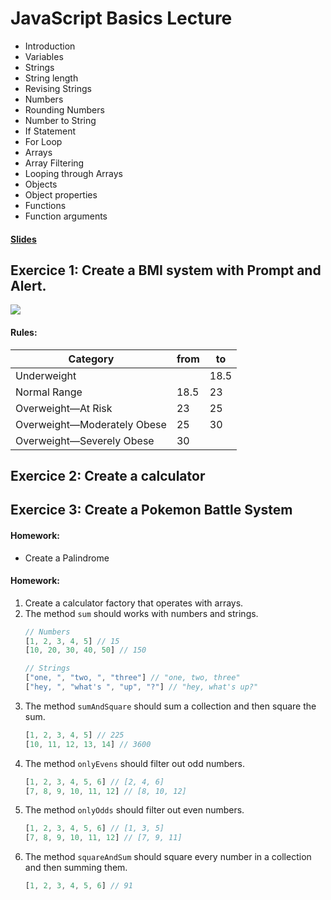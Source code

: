 # JavaScript Basics Lecture

- Introduction
- Variables
- Strings
- String length
- Revising Strings
- Numbers
- Rounding Numbers
- Number to String
- If Statement
- For Loop
- Arrays
- Array Filtering
- Looping through Arrays
- Objects
- Object properties
- Functions
- Function arguments

#### [Slides](https://speakerdeck.com/arnellebalane/introduction-to-javascript?slide=69)

## Exercice 1: Create a BMI system with Prompt and Alert.
![](https://wikimedia.org/api/rest_v1/media/math/render/svg/a25f48e7bcb8270653f7b027e6dce80f0b6fcd90)

#### Rules:

| Category | from | to |
| -- | -- | -- |
| Underweight | | 18.5 |
| Normal Range | 18.5 | 23 |
| Overweight—At Risk | 23 | 25 |
| Overweight—Moderately Obese | 25 | 30 |
| Overweight—Severely Obese | 30 | |

## Exercice 2: Create a calculator

## Exercice 3: Create a Pokemon Battle System

#### Homework:
- Create a Palindrome

#### Homework:
1. Create a calculator factory that operates with arrays.
2. The method `sum` should works with numbers and strings.
   ```javascript
   // Numbers
   [1, 2, 3, 4, 5] // 15
   [10, 20, 30, 40, 50] // 150

   // Strings
   ["one, ", "two, ", "three"] // "one, two, three"
   ["hey, ", "what's ", "up", "?"] // "hey, what's up?"
   ```
3. The method `sumAndSquare` should sum a collection and then square the sum.
   ```javascript
   [1, 2, 3, 4, 5] // 225
   [10, 11, 12, 13, 14] // 3600
   ```
4. The method `onlyEvens` should filter out odd numbers.
   ```javascript
   [1, 2, 3, 4, 5, 6] // [2, 4, 6]
   [7, 8, 9, 10, 11, 12] // [8, 10, 12]
   ```
5. The method `onlyOdds` should filter out even numbers.
   ```javascript
   [1, 2, 3, 4, 5, 6] // [1, 3, 5]
   [7, 8, 9, 10, 11, 12] // [7, 9, 11]
   ```
6. The method `squareAndSum` should square every number in a collection and then summing them.
   ```javascript
   [1, 2, 3, 4, 5, 6] // 91
   ```
